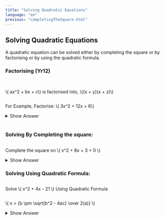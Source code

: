 ```yaml
---
title: "Solving Quadratic Equations"
language: "en"
previous: "completingTheSquare.html"
---
```


## Solving Quadratic Equations 

A quadratic equation can be solved either by completing the square or by factorising or by using the quadratic formula.

### Factorising (Yr12)
<div markdown="1">
<br>
    <p style="display:inline-block">\( ax^2 + bx + c\)</p> is factorised into, <p style="display:inline-block">\((x + y)(x + z)\)</p><br>
	For Example, Factorise: <p style="display:inline-block">\( 3x^2 + 12x + 6\)</p> 
    <details closed>
      <summary><a>Show Answer</a></summary>
        <p style="display:inline-block">\( 3x^2 + 12x + 6 = 3(x^2 + 4x + 2)\)</p><br>
        <p style="display:inline-block">\( = 3((x + 2)^2 + 9 - 2^2) \)</p><br>
        <p style="display:inline-block">\( = 3((x + 2)^2 + 5) \)</p><br>
        <p style="display:inline-block">\( = 3(x + 2)^2 + 15\)</p><br>
    </details>
<br>
</div>

### Solving By Completing the square:
<div markdown="1">
Complete the square on <p style="display:inline-block">\( x^2 + 8x + 3 = 0 \)</p><br>
<details closed>
  <summary><a>Show Answer</a></summary>
    <p style="display:inline-block">\( x^2 + 8x + 3 = (x + 4)^2 + 3 - \boxed{4}^2\)</p><br>
    <p style="display:inline-block">\( = (x + 4)^2 - 13 \)</p><br>
    <p style="display:inline-block">\( (x + 4)^2 = 13 \)</p><br>
    <p style="display:inline-block">\( (x + 4) = \pm\sqrt{13} \)</p><br>
    <p style="display:inline-block">\( x  = -4 \pm\sqrt{13} \)</p><br>
</details>
</div>

### Solving Using Quadratic Formula:
<div markdown="1">
Solve <p style="display:inline-block">\( x^2 + 4x - 21 \)</p> Using Quadratic Formula<p style="display:inline-block; padding-right:5px;">\( x = {b \pm \sqrt{b^2 - 4ac} \over 2(a)} \)</p><br>

<details closed>
  <summary><a>Show Answer</a></summary>
    Substitue value, a, b, and c into the Quadratic formula, <p style="display:inline-block">\( x = {4 \pm \sqrt{4^2 - 4(1)(-21)} \over 2(1)} \)</p><br>
    <p style="display:inline-block">\( x = {4 \pm \sqrt{16 + 84} \over 2} \)</p><br>
    <p style="display:inline-block">\( x = {4 \pm \sqrt{100} \over 2} \)</p><br>
    <p style="display:inline-block">\( x = {4 \pm 10 \over 2} \)</p><br>
    <p style="display:inline-block">\( x = 7\)</p><br>
    <p style="display:inline-block">\( x = -3\)</p>
</details>
</div>
